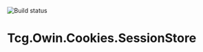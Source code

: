 ![Build status](https://ci.appveyor.com/api/projects/status/dbadj8ac9bocrg9x?svg=true)

# Tcg.Owin.Cookies.SessionStore
